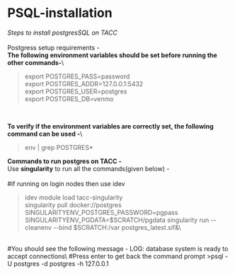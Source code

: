 # PSQL-installation
*Steps to install postgresSQL on TACC*\
<br>
Postgress setup requirements - \
**The following environment variables should be set before running the other commands-**\
>export POSTGRES_PASS=password \
>export POSTGRES_ADDR=127.0.0.1:5432\
>export POSTGRES_USER=postgres\
>export POSTGRES_DB=venmo
<br>

**To verify if the environment variables are correctly set, the following command can be used -**\
>env | grep POSTGRES*

**Commands to run postgres on TACC -**\
Use **singularity** to run all the commands(given below) -\
<br>
#if running on login nodes then use idev
 >idev
 >module load tacc-singularity\
 >singularity pull docker://postgres\
 >SINGULARITYENV_POSTGRES_PASSWORD=pgpass SINGULARITYENV_PGDATA=$SCRATCH/pgdata singularity run  --cleanenv --bind $SCRATCH:/var postgres_latest.sif&\
 <br>
 #You should see the following message - LOG:  database system is ready to accept connections\
 #Press enter to get back the command prompt
 >psql -U postgres -d postgres -h 127.0.0.1
 
 
 
 
 
 







